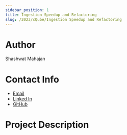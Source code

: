 ```yaml
---
sidebar_position: 1
title: Ingestion Speedup and Refactoring
slug: /2023/cQube/Ingestion Speedup and Refactoring
---
```



# Author
Shashwat Mahajan

# Contact Info
- [Email](shashwatm.cs.21@nitj.ac.in)
- [Linked In](https://www.linkedin.com/in/shashwat-mahajan-40374b278/)
- [GitHub](https://github.com/shashwatm1111)

# Project Description


